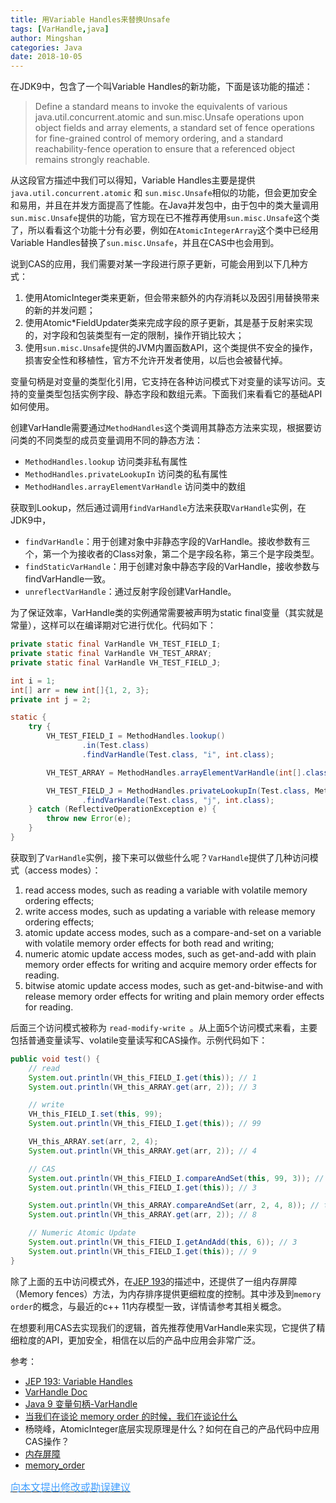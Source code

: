 ```yaml
---
title: 用Variable Handles来替换Unsafe
tags: [VarHandle,java]
author: Mingshan
categories: Java
date: 2018-10-05
---
```


在JDK9中，包含了一个叫Variable Handles的新功能，下面是该功能的描述：

<!-- more -->

> Define a standard means to invoke the equivalents of various java.util.concurrent.atomic and sun.misc.Unsafe operations upon object fields and array elements, a standard set of fence operations for fine-grained control of memory ordering, and a standard reachability-fence operation to ensure that a referenced object remains strongly reachable.

从这段官方描述中我们可以得知，Variable Handles主要是提供`java.util.concurrent.atomic` 和 `sun.misc.Unsafe`相似的功能，但会更加安全和易用，并且在并发方面提高了性能。在Java并发包中，由于包中的类大量调用`sun.misc.Unsafe`提供的功能，官方现在已不推荐再使用`sun.misc.Unsafe`这个类了，所以看看这个功能十分有必要，例如在`AtomicIntegerArray`这个类中已经用Variable Handles替换了`sun.misc.Unsafe`，并且在CAS中也会用到。


说到CAS的应用，我们需要对某一字段进行原子更新，可能会用到以下几种方式：

1. 使用AtomicInteger类来更新，但会带来额外的内存消耗以及因引用替换带来的新的并发问题；
2. 使用Atomic*FieldUpdater类来完成字段的原子更新，其是基于反射来实现的，对字段和包装类型有一定的限制，操作开销比较大；
3. 使用`sun.misc.Unsafe`提供的JVM内置函数API，这个类提供不安全的操作，损害安全性和移植性，官方不允许开发者使用，以后也会被替代掉。


变量句柄是对变量的类型化引用，它支持在各种访问模式下对变量的读写访问。支持的变量类型包括实例字段、静态字段和数组元素。下面我们来看看它的基础API如何使用。

创建VarHandle需要通过`MethodHandles`这个类调用其静态方法来实现，根据要访问类的不同类型的成员变量调用不同的静态方法：

- `MethodHandles.lookup` 访问类非私有属性
- `MethodHandles.privateLookupIn` 访问类的私有属性
- `MethodHandles.arrayElementVarHandle` 访问类中的数组

获取到Lookup，然后通过调用`findVarHandle`方法来获取`VarHandle`实例，在JDK9中，
- `findVarHandle`：用于创建对象中非静态字段的VarHandle。接收参数有三个，第一个为接收者的Class对象，第二个是字段名称，第三个是字段类型。
- `findStaticVarHandle`：用于创建对象中静态字段的VarHandle，接收参数与findVarHandle一致。
- `unreflectVarHandle`：通过反射字段创建VarHandle。

为了保证效率，VarHandle类的实例通常需要被声明为static final变量（其实就是常量），这样可以在编译期对它进行优化。代码如下：

```Java
private static final VarHandle VH_TEST_FIELD_I;
private static final VarHandle VH_TEST_ARRAY;
private static final VarHandle VH_TEST_FIELD_J;

int i = 1;
int[] arr = new int[]{1, 2, 3};
private int j = 2;

static {
    try {
        VH_TEST_FIELD_I = MethodHandles.lookup()
                .in(Test.class)
                .findVarHandle(Test.class, "i", int.class);

        VH_TEST_ARRAY = MethodHandles.arrayElementVarHandle(int[].class);

        VH_TEST_FIELD_J = MethodHandles.privateLookupIn(Test.class, MethodHandles.lookup())
                .findVarHandle(Test.class, "j", int.class);
    } catch (ReflectiveOperationException e) {
        throw new Error(e);
    }
}
```

获取到了`VarHandle`实例，接下来可以做些什么呢？`VarHandle`提供了几种访问模式（access modes）：

1. read access modes, such as reading a variable with volatile memory ordering effects;
2. write access modes, such as updating a variable with release memory ordering effects;
3. atomic update access modes, such as a compare-and-set on a variable with volatile memory order effects for both read and writing;
4. numeric atomic update access modes, such as get-and-add with plain memory order effects for writing and acquire memory order effects for reading.
5. bitwise atomic update access modes, such as get-and-bitwise-and with release memory order effects for writing and plain memory order effects for reading.

后面三个访问模式被称为 `read-modify-write `。从上面5个访问模式来看，主要包括普通变量读写、volatile变量读写和CAS操作。示例代码如下：

```Java
public void test() {
    // read
    System.out.println(VH_this_FIELD_I.get(this)); // 1
    System.out.println(VH_this_ARRAY.get(arr, 2)); // 3

    // write
    VH_this_FIELD_I.set(this, 99);
    System.out.println(VH_this_FIELD_I.get(this)); // 99

    VH_this_ARRAY.set(arr, 2, 4);
    System.out.println(VH_this_ARRAY.get(arr, 2)); // 4

    // CAS
    System.out.println(VH_this_FIELD_I.compareAndSet(this, 99, 3)); // true
    System.out.println(VH_this_FIELD_I.get(this)); // 3

    System.out.println(VH_this_ARRAY.compareAndSet(arr, 2, 4, 8)); // true
    System.out.println(VH_this_ARRAY.get(arr, 2)); // 8

    // Numeric Atomic Update
    System.out.println(VH_this_FIELD_I.getAndAdd(this, 6)); // 3
    System.out.println(VH_this_FIELD_I.get(this)); // 9
}
```

除了上面的五中访问模式外，在[JEP 193](http://openjdk.java.net/jeps/193)的描述中，还提供了一组内存屏障（Memory fences）方法，为内存排序提供更细粒度的控制。其中涉及到`memory order`的概念，与最近的c++ 11内存模型一致，详情请参考其相关概念。

在想要利用CAS去实现我们的逻辑，首先推荐使用VarHandle来实现，它提供了精细粒度的API，更加安全，相信在以后的产品中应用会非常广泛。

参考：

- [JEP 193: Variable Handles](http://openjdk.java.net/jeps/193)
- [VarHandle Doc](https://docs.oracle.com/javase/9/docs/api/java/lang/invoke/VarHandle.html)
- [Java 9 变量句柄-VarHandle](https://www.jianshu.com/p/e231042a52dd)
- [当我们在谈论 memory order 的时候，我们在谈论什么](https://cloud.tencent.com/developer/article/1005903)
- 杨晓峰，AtomicInteger底层实现原理是什么？如何在自己的产品代码中应用CAS操作？
- [内存屏障](http://ifeve.com/memory-barriers-or-fences/)
- [memory_order](https://zh.cppreference.com/w/cpp/atomic/memory_order)


[<font size=3 color="#409EFF">向本文提出修改或勘误建议</font>](https://github.com/mstao/mstao.github.io/blob/hexo/source/_posts/use-VariableHandles-to-replace-Unsafe.md)